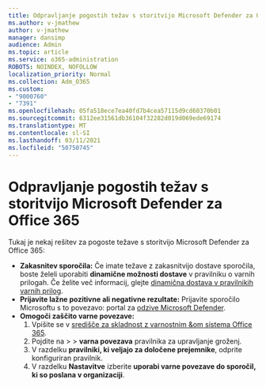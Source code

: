 ```yaml
---
title: Odpravljanje pogostih težav s storitvijo Microsoft Defender za Office 365
ms.author: v-jmathew
author: v-jmathew
manager: dansimp
audience: Admin
ms.topic: article
ms.service: o365-administration
ROBOTS: NOINDEX, NOFOLLOW
localization_priority: Normal
ms.collection: Adm_O365
ms.custom:
- "9000760"
- "7391"
ms.openlocfilehash: 05fa518ece7ea40fd7b4cea57115d9cd60370b01
ms.sourcegitcommit: 6312ee31561db36104f32282d019d069ede69174
ms.translationtype: MT
ms.contentlocale: sl-SI
ms.lasthandoff: 03/11/2021
ms.locfileid: "50750745"
---
```

# <a name="fix-common-problems-with-microsoft-defender-for-office-365"></a>Odpravljanje pogostih težav s storitvijo Microsoft Defender za Office 365

Tukaj je nekaj rešitev za pogoste težave s storitvijo Microsoft Defender za Office 365:

- **Zakasnitev sporočila:** Če imate težave z zakasnitvijo dostave sporočila, boste želeli uporabiti **dinamične možnosti dostave** v pravilniku o varnih prilogah. Če želite več informacij, glejte [dinamična dostava v pravilnikih varnih prilog](https://go.microsoft.com/fwlink/?linkid=2094106).
- **Prijavite lažne pozitivne ali negativne rezultate:** Prijavite sporočilo Microsoftu s to povezavo: portal za [odzive Microsoft Defender](https://go.microsoft.com/fwlink/?linkid=2092835).
- **Omogoči zaščito varne povezave:**
    1. Vpišite se v [središče za skladnost z varnostnim &om sistema Office 365](https://go.microsoft.com/fwlink/p/?linkid=2077143).
    2. Pojdite na   >    >  **varna povezava** pravilnika za upravljanje groženj.
    3. V razdelku **pravilniki, ki veljajo za določene prejemnike**, odprite konfiguriran pravilnik.
    4. V razdelku **Nastavitve** izberite **uporabi varne povezave do sporočil, ki so poslana v organizaciji**.
